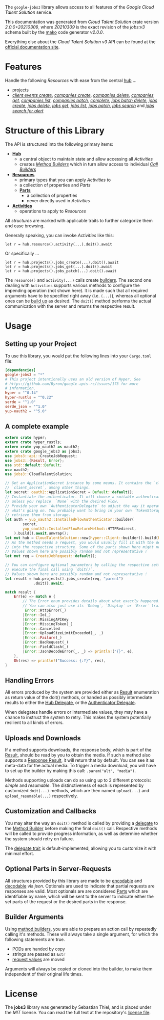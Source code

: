 <!---
DO NOT EDIT !
This file was generated automatically from 'src/mako/api/README.md.mako'
DO NOT EDIT !
-->
The `google-jobs3` library allows access to all features of the *Google Cloud Talent Solution* service.

This documentation was generated from *Cloud Talent Solution* crate version *2.0.0+20210309*, where *20210309* is the exact revision of the *jobs:v3* schema built by the [mako](http://www.makotemplates.org/) code generator *v2.0.0*.

Everything else about the *Cloud Talent Solution* *v3* API can be found at the
[official documentation site](https://cloud.google.com/talent-solution/job-search/docs/).
# Features

Handle the following *Resources* with ease from the central [hub](https://docs.rs/google-jobs3/2.0.0+20210309/google_jobs3/CloudTalentSolution) ... 

* projects
 * [*client events create*](https://docs.rs/google-jobs3/2.0.0+20210309/google_jobs3/api::ProjectClientEventCreateCall), [*companies create*](https://docs.rs/google-jobs3/2.0.0+20210309/google_jobs3/api::ProjectCompanyCreateCall), [*companies delete*](https://docs.rs/google-jobs3/2.0.0+20210309/google_jobs3/api::ProjectCompanyDeleteCall), [*companies get*](https://docs.rs/google-jobs3/2.0.0+20210309/google_jobs3/api::ProjectCompanyGetCall), [*companies list*](https://docs.rs/google-jobs3/2.0.0+20210309/google_jobs3/api::ProjectCompanyListCall), [*companies patch*](https://docs.rs/google-jobs3/2.0.0+20210309/google_jobs3/api::ProjectCompanyPatchCall), [*complete*](https://docs.rs/google-jobs3/2.0.0+20210309/google_jobs3/api::ProjectCompleteCall), [*jobs batch delete*](https://docs.rs/google-jobs3/2.0.0+20210309/google_jobs3/api::ProjectJobBatchDeleteCall), [*jobs create*](https://docs.rs/google-jobs3/2.0.0+20210309/google_jobs3/api::ProjectJobCreateCall), [*jobs delete*](https://docs.rs/google-jobs3/2.0.0+20210309/google_jobs3/api::ProjectJobDeleteCall), [*jobs get*](https://docs.rs/google-jobs3/2.0.0+20210309/google_jobs3/api::ProjectJobGetCall), [*jobs list*](https://docs.rs/google-jobs3/2.0.0+20210309/google_jobs3/api::ProjectJobListCall), [*jobs patch*](https://docs.rs/google-jobs3/2.0.0+20210309/google_jobs3/api::ProjectJobPatchCall), [*jobs search*](https://docs.rs/google-jobs3/2.0.0+20210309/google_jobs3/api::ProjectJobSearchCall) and [*jobs search for alert*](https://docs.rs/google-jobs3/2.0.0+20210309/google_jobs3/api::ProjectJobSearchForAlertCall)




# Structure of this Library

The API is structured into the following primary items:

* **[Hub](https://docs.rs/google-jobs3/2.0.0+20210309/google_jobs3/CloudTalentSolution)**
    * a central object to maintain state and allow accessing all *Activities*
    * creates [*Method Builders*](https://docs.rs/google-jobs3/2.0.0+20210309/google_jobs3/client::MethodsBuilder) which in turn
      allow access to individual [*Call Builders*](https://docs.rs/google-jobs3/2.0.0+20210309/google_jobs3/client::CallBuilder)
* **[Resources](https://docs.rs/google-jobs3/2.0.0+20210309/google_jobs3/client::Resource)**
    * primary types that you can apply *Activities* to
    * a collection of properties and *Parts*
    * **[Parts](https://docs.rs/google-jobs3/2.0.0+20210309/google_jobs3/client::Part)**
        * a collection of properties
        * never directly used in *Activities*
* **[Activities](https://docs.rs/google-jobs3/2.0.0+20210309/google_jobs3/client::CallBuilder)**
    * operations to apply to *Resources*

All *structures* are marked with applicable traits to further categorize them and ease browsing.

Generally speaking, you can invoke *Activities* like this:

```Rust,ignore
let r = hub.resource().activity(...).doit().await
```

Or specifically ...

```ignore
let r = hub.projects().jobs_create(...).doit().await
let r = hub.projects().jobs_get(...).doit().await
let r = hub.projects().jobs_patch(...).doit().await
```

The `resource()` and `activity(...)` calls create [builders][builder-pattern]. The second one dealing with `Activities` 
supports various methods to configure the impending operation (not shown here). It is made such that all required arguments have to be 
specified right away (i.e. `(...)`), whereas all optional ones can be [build up][builder-pattern] as desired.
The `doit()` method performs the actual communication with the server and returns the respective result.

# Usage

## Setting up your Project

To use this library, you would put the following lines into your `Cargo.toml` file:

```toml
[dependencies]
google-jobs3 = "*"
# This project intentionally uses an old version of Hyper. See
# https://github.com/Byron/google-apis-rs/issues/173 for more
# information.
hyper = "^0.14"
hyper-rustls = "^0.22"
serde = "^1.0"
serde_json = "^1.0"
yup-oauth2 = "^5.0"
```

## A complete example

```Rust
extern crate hyper;
extern crate hyper_rustls;
extern crate yup_oauth2 as oauth2;
extern crate google_jobs3 as jobs3;
use jobs3::api::CreateJobRequest;
use jobs3::{Result, Error};
use std::default::Default;
use oauth2;
use jobs3::CloudTalentSolution;

// Get an ApplicationSecret instance by some means. It contains the `client_id` and 
// `client_secret`, among other things.
let secret: oauth2::ApplicationSecret = Default::default();
// Instantiate the authenticator. It will choose a suitable authentication flow for you, 
// unless you replace  `None` with the desired Flow.
// Provide your own `AuthenticatorDelegate` to adjust the way it operates and get feedback about 
// what's going on. You probably want to bring in your own `TokenStorage` to persist tokens and
// retrieve them from storage.
let auth = yup_oauth2::InstalledFlowAuthenticator::builder(
        secret,
        yup_oauth2::InstalledFlowReturnMethod::HTTPRedirect,
    ).build().await.unwrap();
let mut hub = CloudTalentSolution::new(hyper::Client::builder().build(hyper_rustls::HttpsConnector::with_native_roots()), auth);
// As the method needs a request, you would usually fill it with the desired information
// into the respective structure. Some of the parts shown here might not be applicable !
// Values shown here are possibly random and not representative !
let mut req = CreateJobRequest::default();

// You can configure optional parameters by calling the respective setters at will, and
// execute the final call using `doit()`.
// Values shown here are possibly random and not representative !
let result = hub.projects().jobs_create(req, "parent")
             .doit().await;

match result {
    Err(e) => match e {
        // The Error enum provides details about what exactly happened.
        // You can also just use its `Debug`, `Display` or `Error` traits
         Error::HttpError(_)
        |Error::Io(_)
        |Error::MissingAPIKey
        |Error::MissingToken(_)
        |Error::Cancelled
        |Error::UploadSizeLimitExceeded(_, _)
        |Error::Failure(_)
        |Error::BadRequest(_)
        |Error::FieldClash(_)
        |Error::JsonDecodeError(_, _) => println!("{}", e),
    },
    Ok(res) => println!("Success: {:?}", res),
}

```
## Handling Errors

All errors produced by the system are provided either as [Result](https://docs.rs/google-jobs3/2.0.0+20210309/google_jobs3/client::Result) enumeration as return value of
the doit() methods, or handed as possibly intermediate results to either the 
[Hub Delegate](https://docs.rs/google-jobs3/2.0.0+20210309/google_jobs3/client::Delegate), or the [Authenticator Delegate](https://docs.rs/yup-oauth2/*/yup_oauth2/trait.AuthenticatorDelegate.html).

When delegates handle errors or intermediate values, they may have a chance to instruct the system to retry. This 
makes the system potentially resilient to all kinds of errors.

## Uploads and Downloads
If a method supports downloads, the response body, which is part of the [Result](https://docs.rs/google-jobs3/2.0.0+20210309/google_jobs3/client::Result), should be
read by you to obtain the media.
If such a method also supports a [Response Result](https://docs.rs/google-jobs3/2.0.0+20210309/google_jobs3/client::ResponseResult), it will return that by default.
You can see it as meta-data for the actual media. To trigger a media download, you will have to set up the builder by making
this call: `.param("alt", "media")`.

Methods supporting uploads can do so using up to 2 different protocols: 
*simple* and *resumable*. The distinctiveness of each is represented by customized 
`doit(...)` methods, which are then named `upload(...)` and `upload_resumable(...)` respectively.

## Customization and Callbacks

You may alter the way an `doit()` method is called by providing a [delegate](https://docs.rs/google-jobs3/2.0.0+20210309/google_jobs3/client::Delegate) to the 
[Method Builder](https://docs.rs/google-jobs3/2.0.0+20210309/google_jobs3/client::CallBuilder) before making the final `doit()` call. 
Respective methods will be called to provide progress information, as well as determine whether the system should 
retry on failure.

The [delegate trait](https://docs.rs/google-jobs3/2.0.0+20210309/google_jobs3/client::Delegate) is default-implemented, allowing you to customize it with minimal effort.

## Optional Parts in Server-Requests

All structures provided by this library are made to be [encodable](https://docs.rs/google-jobs3/2.0.0+20210309/google_jobs3/client::RequestValue) and 
[decodable](https://docs.rs/google-jobs3/2.0.0+20210309/google_jobs3/client::ResponseResult) via *json*. Optionals are used to indicate that partial requests are responses 
are valid.
Most optionals are are considered [Parts](https://docs.rs/google-jobs3/2.0.0+20210309/google_jobs3/client::Part) which are identifiable by name, which will be sent to 
the server to indicate either the set parts of the request or the desired parts in the response.

## Builder Arguments

Using [method builders](https://docs.rs/google-jobs3/2.0.0+20210309/google_jobs3/client::CallBuilder), you are able to prepare an action call by repeatedly calling it's methods.
These will always take a single argument, for which the following statements are true.

* [PODs][wiki-pod] are handed by copy
* strings are passed as `&str`
* [request values](https://docs.rs/google-jobs3/2.0.0+20210309/google_jobs3/client::RequestValue) are moved

Arguments will always be copied or cloned into the builder, to make them independent of their original life times.

[wiki-pod]: http://en.wikipedia.org/wiki/Plain_old_data_structure
[builder-pattern]: http://en.wikipedia.org/wiki/Builder_pattern
[google-go-api]: https://github.com/google/google-api-go-client

# License
The **jobs3** library was generated by Sebastian Thiel, and is placed 
under the *MIT* license.
You can read the full text at the repository's [license file][repo-license].

[repo-license]: https://github.com/Byron/google-apis-rsblob/master/LICENSE.md
